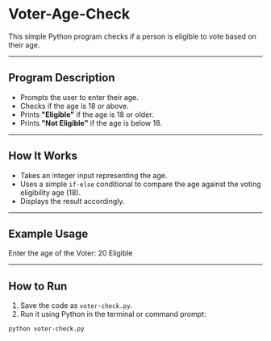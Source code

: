 # Voter-Age-Check

This simple Python program checks if a person is eligible to vote based on their age.

---

## Program Description

- Prompts the user to enter their age.
- Checks if the age is 18 or above.
- Prints **"Eligible"** if the age is 18 or older.
- Prints **"Not Eligible"** if the age is below 18.

---

## How It Works

- Takes an integer input representing the age.
- Uses a simple `if-else` conditional to compare the age against the voting eligibility age (18).
- Displays the result accordingly.

---

## Example Usage

Enter the age of the Voter: 20
Eligible


---

## How to Run

1. Save the code as `voter-check.py`.
2. Run it using Python in the terminal or command prompt:

```bash
python voter-check.py


